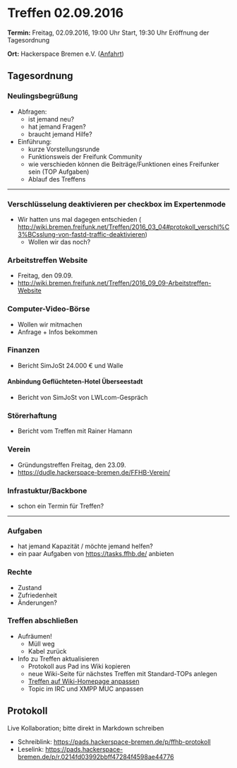 # Treffen 02.09.2016

**Termin:** Freitag, 02.09.2016, 19:00 Uhr Start, 19:30 Uhr Eröffnung der Tagesordnung

**Ort:** Hackerspace Bremen e.V. ([Anfahrt](https://www.hackerspace-bremen.de/anfahrt/))

## Tagesordnung
### Neulingsbegrüßung
- Abfragen:
    - ist jemand neu?
    - hat jemand Fragen?
    - braucht jemand Hilfe?
- Einführung:
    - kurze Vorstellungsrunde
    - Funktionsweis der Freifunk Community
    - wie verschieden können die Beiträge/Funktionen eines Freifunker sein (TOP Aufgaben)
    - Ablauf des Treffens

---

### Verschlüsselung deaktivieren per checkbox im Expertenmode
- Wir hatten uns mal dagegen entschieden ( http://wiki.bremen.freifunk.net/Treffen/2016_03_04#protokoll_verschl%C3%BCsslung-von-fastd-traffic-deaktivieren)
  - Wollen wir das noch?

### Arbeitstreffen Website
- Freitag, den 09.09.
- http://wiki.bremen.freifunk.net/Treffen/2016_09_09-Arbeitstreffen-Website

### Computer-Video-Börse
- Wollen wir mitmachen
- Anfrage + Infos bekommen

### Finanzen
- Bericht SimJoSt 24.000 € und Walle

#### Anbindung Geflüchteten-Hotel Überseestadt
- Bericht von SimJoSt von LWLcom-Gespräch

### Störerhaftung
- Bericht vom Treffen mit Rainer Hamann

### Verein
- Gründungstreffen Freitag, den 23.09.
- https://dudle.hackerspace-bremen.de/FFHB-Verein/

### Infrastuktur/Backbone
- schon ein Termin für Treffen?

---

### Aufgaben
- hat jemand Kapazität / möchte jemand helfen?
- ein paar Aufgaben von https://tasks.ffhb.de/ anbieten

### Rechte
- Zustand
- Zufriedenheit
- Änderungen?

### Treffen abschließen
- Aufräumen!
  - Müll weg
  - Kabel zurück
- Info zu Treffen aktualisieren
  - Protokoll aus Pad ins Wiki kopieren
  - neue Wiki-Seite für nächstes Treffen mit Standard-TOPs anlegen
  - [Treffen auf Wiki-Homepage anpassen](Home)
  - Topic im IRC und XMPP MUC anpassen


## Protokoll
Live Kollaboration; bitte direkt in Markdown schreiben
- Schreiblink: https://pads.hackerspace-bremen.de/p/ffhb-protokoll
- Leselink: https://pads.hackerspace-bremen.de/p/r.0214fd03992bbff47284f4598ae44776